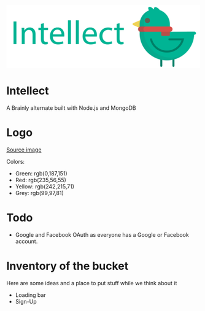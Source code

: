 ![](./public/images/banner-transparent.png)
# Intellect
A Brainly alternate built with Node.js and MongoDB
# Logo
[Source image](https://www.shareicon.net/animal-bird-zoo-animals-ornithology-859329)

Colors:
 * Green:  rgb(0,187,151)
 * Red:    rgb(235,56,55)
 * Yellow: rgb(242,215,71)
 * Grey:   rgb(99,97,81)
# Todo
 * Google and Facebook OAuth as everyone has a Google or Facebook account.
# Inventory of the bucket
Here are some ideas and a place to put stuff while we think about it
  * Loading bar
  * Sign-Up
